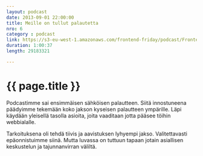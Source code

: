 ```yaml
---
layout: podcast
date: 2013-09-01 22:00:00
title: Meille on tullut palautetta
nro: 6
category : podcast
link: https://s3-eu-west-1.amazonaws.com/frontend-friday/podcast/Frontend-Friday-Episode-6.mp3
duration: 1:00:37
length: 29183321

---
```

# {{ page.title }}

Podcastimme sai ensimmäisen sähköisen palautteen. Siitä innostuneena päädyimme tekemään koko jakson kyseisen palautteen ympärille. Läpi käydään yleisellä tasolla asioita, joita vaaditaan jotta pääsee töihin webbialalle.

Tarkoituksena oli tehdä tiivis ja aavistuksen lyhyempi jakso. Valitettavasti epäonnistuimme siinä. Mutta luvassa on tuttuun tapaan jotain asiallisen keskustelun ja tajunnanvirran väliltä.
